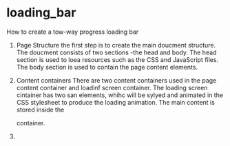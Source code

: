 # loading_bar
How to create a tow-way progress loading bar 
1. Page Structure
the first step is to create the main doucment structure. The doucment consists of two sections -the head and body. The head section is used to loea resources such as the CSS and JavaScript files. The body section is used to contain the page content elements. 

2. Content containers 
There are two content containers used in the page content container and loadinf screen container. The loading screen cintainer has two san elements, whihc will be sylyed and animated in the CSS stylesheet to produce the loading animation. The main content is stored inside the <main> container. 

3. 
